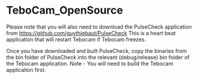 # TeboCam_OpenSource

Please note that you will also need to download the PulseCheck application from https://github.com/guythiebaut/PulseCheck
This is a heart beat application that will restart Tebocam if Tebocam freezes.

Once you have downloaded and built PulseCheck, copy the binaries from the bin folder of PulseCheck into the relevant (debug/release) bin folder of the Tebocam application.
Note - You will need to build the Tebocam applicaiton first.
